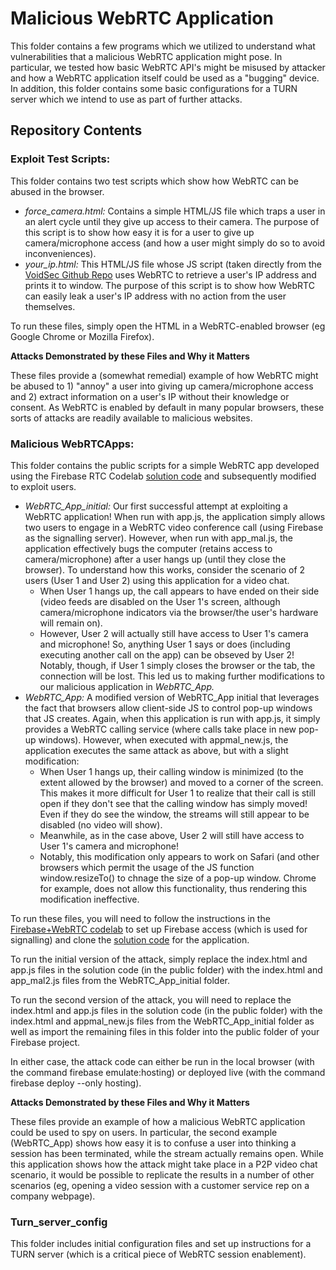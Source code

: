 # Malicious WebRTC Application
This folder contains a few programs which we utilized to understand what vulnerabilities that a malicious WebRTC application might pose. In particular, we tested how basic WebRTC API's might be misused by attacker and how a WebRTC application itself could be used as a "bugging" device. In addition, this folder contains some basic configurations for a TURN server which we intend to use as part of further attacks. 

## Repository Contents
### Exploit Test Scripts: 
This folder contains two test scripts which show how WebRTC can be abused in the browser.
 * *force_camera.html:* Contains a simple HTML/JS file which traps a user in an alert cycle until they give up access to their camera. The purpose of this script is to show how easy it is for a user to give up camera/microphone access (and how a user might simply do so to avoid inconveniences). 
 * *your_ip.html:* This HTML/JS file whose JS script (taken directly from the [VoidSec Github Repo](https://github.com/VoidSec/WebRTC-Leak) uses WebRTC to retrieve a user's IP address and prints it to window. The purpose of this script is to show how WebRTC can easily leak a user's IP address with no action from the user themselves. 

To run these files, simply open the HTML in a WebRTC-enabled browser (eg Google Chrome or Mozilla Firefox).

**Attacks Demonstrated by these Files and Why it Matters**

These files provide a (somewhat remedial) example of how WebRTC might be abused to 1) "annoy" a user into giving up camera/microphone access and 2) extract information on a user's IP without their knowledge or consent. As WebRTC is enabled by default in many popular browsers, these sorts of attacks are readily available to malicious websites.

### Malicious WebRTCApps:
This folder contains the public scripts for a simple WebRTC app developed using the Firebase RTC Codelab [solution code](https://github.com/whunt1965/FirebaseRTC/tree/solution) and subsequently modified to exploit users.
 * *WebRTC_App_initial:* Our first successful attempt at exploiting a WebRTC application! When run with app.js, the application simply allows two users to engage in a WebRTC video conference call (using Firebase as the signalling server). However, when run with app_mal.js, the application effectively bugs the computer (retains access to camera/microphone) after a user hangs up (until they close the browser). To understand how this works, consider the scenario of 2 users (User 1 and User 2) using this application for a video chat.
     * When User 1 hangs up, the call appears to have ended on their side (video feeds are disabled on the User 1's screen, although camera/microphone indicators via the browser/the user's hardware will remain on).
     * However, User 2 will actually still have access to User 1's camera and microphone! So, anything User 1 says or does (including executing another call on the app) can be obseved by User 2! Notably, though, if User 1 simply closes the browser or the tab, the connection will be lost. This led us to making further modifications to our malicious application in *WebRTC_App.*
 * *WebRTC_App:* A modified version of WebRTC_App initial that leverages the fact that browsers allow client-side JS to control pop-up windows that JS creates. Again, when this application is run with app.js, it simply provides a WebRTC calling service (where calls take place in new pop-up windows). However, when executed with appmal_new.js, the application executes the same attack as above, but with a slight modification: 
      * When User 1 hangs up, their calling window is minimized (to the extent allowed by the browser) and moved to a corner of the screen. This makes it more difficult for User 1 to realize that their call is still open if they don't see that the calling window has simply moved! Even if they do see the window, the streams will still appear to be disabled (no video will show).
      * Meanwhile, as in the case above, User 2 will still have access to User 1's camera and microphone!
      * Notably, this modification only appears to work on Safari (and other browsers which permit the usage of the JS function window.resizeTo() to chnage the size of a pop-up window. Chrome for example, does not allow this functionality, thus rendering this modification ineffective.
 
To run these files, you will need to follow the instructions in the [Firebase+WebRTC codelab](https://webrtc.org/getting-started/firebase-rtc-codelab) to set up Firebase access (which is used for signalling) and clone the [solution code](https://github.com/whunt1965/FirebaseRTC/tree/solution) for the application. 

To run the initial version of the attack, simply replace the index.html and app.js files in the solution code (in the public folder) with the index.html and app_mal2.js files from the WebRTC_App_initial folder. 

To run the second version of the attack, you will need to replace the index.html and app.js files in the solution code (in the public folder) with the index.html and appmal_new.js files from the WebRTC_App_initial folder as well as import the remaining files in this folder into the public folder of your Firebase project.

In either case, the attack code can either be run in the local browser (with the command firebase emulate:hosting) or deployed live (with the command firebase deploy --only hosting).

**Attacks Demonstrated by these Files and Why it Matters**

These files provide an example of how a malicious WebRTC application could be used to spy on users. In particular, the second example (WebRTC_App) shows how easy it is to confuse a user into thinking a session has been terminated, while the stream actually remains open. While this application shows how the attack might take place in a P2P video chat scenario, it would be possible to replicate the results in a number of other scenarios (eg, opening a video session with a customer service rep on a company webpage). 
  
### Turn_server_config
This folder includes initial configuration files and set up instructions for a TURN server (which is a critical piece of WebRTC session enablement).

